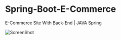 # Spring-Boot-E-Commerce
 E-Commerce Site With Back-End | JAVA Spring

![ScreenShot](file:///Users/resul/Desktop/Screenshot%202020-08-05%20at%2021.59.03.png)
